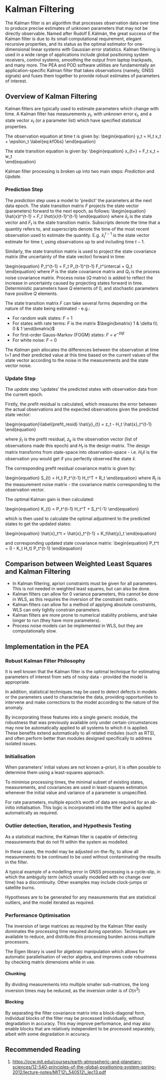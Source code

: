 
# Kalman Filtering

The Kalman filter is an algorithm that processes observation data over time to produce precise estimates of unknown parameters that may not be directly observable. Named after Rudolf E.Kálmán, the great success of the Kalman filter is due to its small computational requirement, elegant recursive properties, and its status as the optimal estimator for one-dimensional linear systems with Gaussian error statistics.
Kalman filtering is used in a wide range of applications include global positioning system receivers, control systems, smoothing the output from laptop trackpads, and many more.
The PEA and POD software utilities are fundamentally an application-specific Kalman filter that takes observations (namely, GNSS signals) and fuses them together to provide robust estimates of parameters of interest.

## Overview of Kalman Filtering

Kalman filters are typically used to estimate parameters which change with time.
A Kalman filter has measurements $y_t$, with unknown error $\epsilon_t$, and a state vector $x_t$ (or a parameter list) which have specified statistical properties.

The observation equation at time t is given by:
\begin{equation}
    y_t = H_t x_t + \epsilon_t	 \label{eq:kfObs}
\end{equation}

The state transition equation is given by:
\begin{equation}
    x_{t+} = F_t x_t + w_t	
\end{equation}

Kalman filter processing is broken up into two main steps: *Prediction* and *Update*.

### Prediction Step
The *prediction* step uses a model to 'predict' the parameters at the next data epoch. 
The state transition matrix $F$ projects the state vector (parameters) forward to the next epoch, as follows:
\begin{equation}
    \hat{x}_t^{t-1} = F_t \hat{x}_{t-1}^{t-1}
\end{equation}
where $\hat{x}_t$ is the state vector and $F_t$ is the state transition matrix. Subscripts denote the time that a quantity refers to, and superscripts denote the time of the most recent observation used to estimate the quantity. E.g. $\hat{x}_t^{t-1}$ is the state vector estimate for time $t$, using observations up to and including time $t-1$.

Similarly, the state transition matrix is used to project the state covariance matrix (the uncertainty of the state vector) forward in time:

\begin{equation}
    P_t^{t-1} = F_t P_{t-1}^{t-1} F_t^\intercal + Q_t
\end{equation}
where $P$ is the state covariance matrix and $Q_t$ is the process noise covariance matrix. Process noise ($Q$ matrix) is added to reflect the increase in uncertainty caused by projecting states forward in time. Deterministic parameters have $Q$ elements of 0, and stochastic parameters have positive $Q$ elements.

The state transition matrix $F$ can take several forms depending on the nature of the state being estimated - e.g.:

* For random walk states: $F$ = 1
* For states with rate terms: $F$ is the matrix 
    $\begin{bmatrix}
    1 & \delta t\\
    0 & 1
  \end{bmatrix}$
* For first-order Gauss-Markov (FOGM) states: $F$ = $e^{-\delta t \beta}$
* For white noise: $F$ = 0


The *Kalman gain* allocates the differences between the observation at time t+1 and their predicted value at this time based on the current values of the state vector according to the noise in the measurements and the state vector noise.

### Update Step
The *update* step 'updates' the predicted states with observation data from the current epoch.

Firstly, the prefit residual is calculated, which measures the error between the actual observations and the expected observations given the predicted state vector:

\begin{equation}\label{prefit_resid}
    \hat{y}_{t} = z_t - H_t \hat{x}_t^{t-1}
\end{equation}

where $\hat{y}_{t}$ is the prefit residual, $z_k$ is the observation vector (list of observations made this epoch) and $H_t$ is the design matrix. The design matrix transforms from state-space into observation-space - i.e. $H_t \hat{x}$ is the observation you would get if you perfectly observed the state $\hat{x}$.

The corresponding prefit residual covariance matrix is given by:

\begin{equation}
    S_{t} = H_t P_t^{t-1} H_t^T + R_t
\end{equation}
where $R_t$ is the measurement noise matrix - the covariance matrix corresponding to the observation vector.

The optimal Kalman gain is then calculated:

\begin{equation}
    K_{t} = P_t^{t-1} H_t^T + S_t^{-1}
\end{equation}

which is then used to calculate the optimal adjustment to the predicted states to get the updated states:

\begin{equation}
    \hat{x}_t^t = \hat{x}_t^{t-1} + K_t\hat{y}_t
\end{equation}

and corresponding updated state covariance matrix:
\begin{equation}
    P_t^t = (I - K_t H_t) P_t^{t-1}
\end{equation}

## Comparison between Weighted Least Squares and Kalman Filtering

* In Kalman filtering, apriori constraints must be given for all parameters. This is not needed in weighted least squares, but can also be done.
* Kalman filters can allow for 0 variance parameters, this cannot be done in WLS, as this requires the inversion of the constraint matrix.
* Kalman filters can allow for a method of applying absolute constraints, WLS can only tightly constrain parameters.
* Kalman filters are more prone to numerical stability problems, and take longer to run (they have more parameters).
* Process noise models can be implemented in WLS, but they are computationally slow.

## Implementation in the PEA

### Robust Kalman Filter Philosophy

It is well known that the Kalman filter is the optimal technique for estimating parameters of interest from sets of noisy data - provided the model is appropriate.

In addition, statistical techniques may be used to detect defects in models or the parameters used to characterise the data, providing opportunities to intervene and make corrections to the model according to the nature of the anomaly.

By incorporating these features into a single generic module, the robustness that was previously available only under certain circumstances may now be automatically applied to all systems to which it is applied. These benefits extend automatically to all related modules (such as RTS), and often perform better than modules designed specifically to address isolated issues.

### Initialisation

When parameters' initial values are not known a-priori, it is often possible to determine them using a least-squares approach.

To minimise processing times, the minimal subset of existing states, measurements, and covariances are used in least-squares estimation whenever the initial value and variance of a parameter is unspecified.

For rate parameters, multiple epoch’s worth of data are required for an ab-initio initialisation. This logic is incorporated into the filter and is applied automatically as required.

### Outlier detection, Iteration, and Hypothesis Testing

As a statistical machine, the Kalman filter is capable of detecting measurements that do not fit within the system as modelled.

In these cases, the model may be adjusted on-the-fly, to allow all measurements to be continued to be used without contaminating the results in the filter.

A typical example of a modelling error in GNSS processing is a cycle-slip, in which the ambiguity term (which usually modelled with no change over time) has a discontinuity. Other examples may include clock-jumps or satellite burns.

Hypotheses are to be generated for any measurements that are statistical outliers, and the model iterated as required.

### Performance Optimisation

The inversion of large matrices as required by the Kalman filter easily dominates the processing time required during operation. Techniques are available to reduce, and distribute this processing burden across multiple processors.

The Eigen library is used for algebraic manipulation which allows for automatic parallelisation of vector algebra, and improves code robustness by checking matrix dimensions while in use.

#### Chunking

By dividing measurements into multiple smaller sub-matrices, the long inversion times may be reduced, as the inversion order is of $O(n^3)$

#### Blocking
By separating the filter covariance matrix into a block-diagonal form, individual blocks of the filter may be processed individually, without degradation in accuracy. This may improve performance, and may also enable blocks that are relatively independent to be processed separately, albeit with some degradation in accuracy.

## Recommended Reading

1. https://ocw.mit.edu/courses/earth-atmospheric-and-planetary-sciences/12-540-principles-of-the-global-positioning-system-spring-2012/lecture-notes/MIT12\_540S12\_lec13.pdf